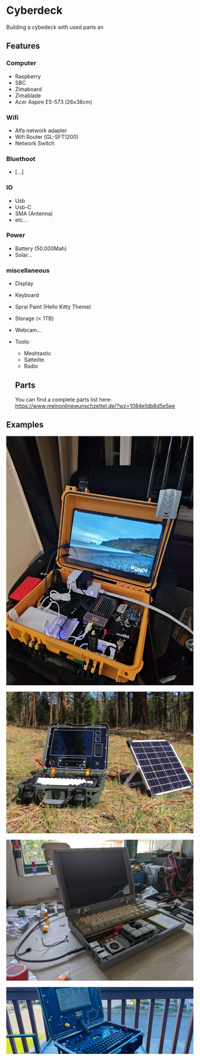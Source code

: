 # Cyberdeck
Building a cybedeck with used parts an

## Features


### Computer
- Raspberry
- SBC
- Zimaboard
- Zimablade
- Acer Aspire E5-573 (26x38cm)
### Wifi
- Alfa network adapter
- Wifi Router (GL-SFT1200)
- Network Switch

### Bluethoot
- [...]

### IO
- Usb
- Usb-C
- SMA (Antenna)
- etc...

### Power
- Battery (50.000Mah)
-  Solar...

### miscellaneous
- Display
- Keyboard
- Sprai Paint (Hello Kitty Theme)
- Storage (< 1TB)
- Webcam...
- Tools:
  - Meshtastic
  - Sattelite
  - Radio
 
  ## Parts
  You can find a complete parts list here:
  https://www.meinonlinewunschzettel.de/?wz=1084e1db8d5e5ee
 
 ## Examples
<a href="https://stackoverflow.com/"><img src="https://github.com/Gaiser147/Cyberdeck/blob/main/Pictures/Cyberdeck1.jpg" width="500" />

<a href="https://www.reddit.com/r/cyberDeck/comments/1cdpgp3/arkio_the_m2/?share_id=9lQ9NnfKRrFoQhbNFABEa"><img src="https://github.com/Gaiser147/Cyberdeck/blob/main/Pictures/Cyberdeck2.webp" width="500" />

<a href="https://stackoverflow.com/"><img src="https://github.com/Gaiser147/Cyberdeck/blob/main/Pictures/Cyberdeck3.jpg" width="500" />

<a href="https://stackoverflow.com/"><img src="https://github.com/Gaiser147/Cyberdeck/blob/main/Pictures/Cyberdeck4.webp" width="500" />
